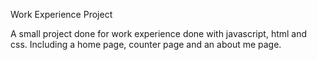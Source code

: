 Work Experience Project

A small project done for work experience done with javascript, html and css. Including a home page, counter page and an about me page.
